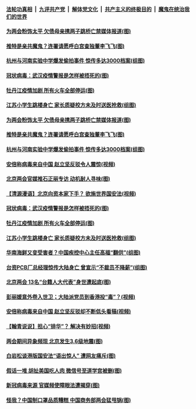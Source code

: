 

####  [法轮功真相](../../../../basic/blob/master/README.md?t=05281401) &nbsp;|&nbsp; [九评共产党](../../../../9ping.md/blob/master/README.md?t=05281401) &nbsp;|&nbsp; [解体党文化](../../../../jtdwh.md/blob/master/README.md?t=05281401)  &nbsp;|&nbsp; [共产主义的终极目的](../../../../gczydzjmd.md/blob/master/README.md?t=05281401) &nbsp;|&nbsp; [魔鬼在统治我们的世界](../../../../mgztzwmdsj.md/blob/master/README.md?t=05281401) 

#### [为两会粉饰太平 欠债母亲携两子跳桥亡禁媒体报道(图)](../pages/p1/934722.md?t=05281401) 

#### [推特是亲共魔鬼？连署请愿呼白宫查独董李飞飞(图)](../pages/p1/934678.md?t=05281401) 

#### [杭州与河南实验中学爆发偷拍事件 惊传多达3000档案(组图)](../pages/p1/934663.md?t=05281401) 

#### [冠状病毒：武汉疫情警报是怎样被捂死的(图)](../pages/p1/934650.md?t=05281401) 

#### [牡丹江疫情加剧 所有火车全部停运(图)](../pages/p1/934646.md?t=05281401) 

#### [江苏小学生跳楼身亡 家长质疑校方未及时送医抢救(组图)](../pages/p1/934629.md?t=05281401) 

#### [为两会粉饰太平 欠债母亲携两子跳桥亡禁媒体报道(图)](../pages/p1/934722.md?t=05281401) 

#### [推特是亲共魔鬼？连署请愿呼白宫查独董李飞飞(图)](../pages/p1/934678.md?t=05281401) 

#### [杭州与河南实验中学爆发偷拍事件 惊传多达3000档案(组图)](../pages/p1/934663.md?t=05281401) 

#### [安倍称病毒来自中国 赵立坚反驳令人震惊(视频)](../pages/p1/934655.md?t=05281401) 

#### [北京两会官媒推石正丽专访 动机耐人寻味(图)](../pages/p1/934664.md?t=05281401) 

#### [【清源漫语】北京向资本家下手？ 欲施世界国安法(视频)](../pages/p1/934642.md?t=05281401) 

#### [冠状病毒：武汉疫情警报是怎样被捂死的(图)](../pages/p1/934650.md?t=05281401) 

#### [牡丹江疫情加剧 所有火车全部停运(图)](../pages/p1/934646.md?t=05281401) 

#### [江苏小学生跳楼身亡 家长质疑校方未及时送医抢救(组图)](../pages/p1/934629.md?t=05281401) 

#### [华南海鲜又变受害者？中国疾控中心主任高福“翻供”(组图)](../pages/p1/934569.md?t=05281401) 

#### [台资PCB厂总经理惊传大陆身亡 曾宣示“不裁员不降薪”(组图)](../pages/p1/934574.md?t=05281401) 

#### [北京两会 13名“台籍人大代表”身世遭起底(图)](../pages/p1/934584.md?t=05281401) 

#### [彭丽媛意外卷入世卫；大陆派党员到香港投“毒”？(视频)](../pages/p1/934540.md?t=05281401) 

#### [安倍称病毒来自中国 赵立坚反驳却不断低头看稿(视频)](../pages/p1/934538.md?t=05281401) 

#### [【翰青说说】担心“排华”？ 解决有妙招(视频)](../pages/p1/934534.md?t=05281401) 

#### [两会期间异象频现 北京发生3.6级地震(图)](../pages/p1/934512.md?t=05281401) 

#### [白岩松谈港版国安法“语出惊人” 遭网友痛斥(图)](../pages/p1/934468.md?t=05281401) 

#### [假话一堆 胡扯美国吃人肉 微信号至道学宫被删(图)](../pages/p1/934488.md?t=05281401) 

#### [新冠病毒来源 官媒频使障眼法遭揭穿(图)](../pages/p1/934437.md?t=05281401) 

#### [怪我？中国制口罩品质糟糕 中国商务部两会猛甩锅(图)](../pages/p1/934427.md?t=05281401) 

